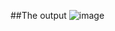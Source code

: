 ##The output
![image](https://user-images.githubusercontent.com/56520139/221604153-03523a19-addd-4c65-b6b1-5162876db47b.png)
